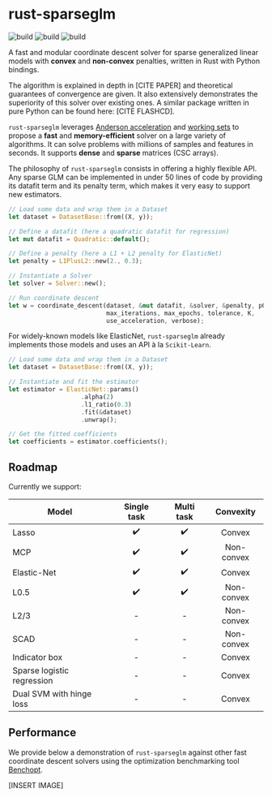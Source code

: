 # rust-sparseglm

![build](https://github.com/PABannier/rust-sparseglm/actions/workflows/cargo.yml/badge.svg)
![build](https://github.com/PABannier/rust-sparseglm/actions/workflows/pytest.yml/badge.svg)
![build](https://github.com/PABannier/rust-sparseglm/actions/workflows/build_doc.yml/badge.svg)

A fast and modular coordinate descent solver for sparse generalized linear models with **convex** and **non-convex**
penalties, written in Rust with Python bindings.

The algorithm is explained in depth in [CITE PAPER] and theoretical guarantees of convergence are given.
It also extensively demonstrates the superiority of this solver over existing ones.
A similar package written in pure Python can be found here: [CITE FLASHCD].

`rust-sparseglm` leverages [Anderson acceleration](https://github.com/mathurinm/andersoncd) and [working sets](https://github.com/mathurinm/celer) to propose a **fast** and **memory-efficient** solver on a large variety of algorithms. It can solve problems with millions of samples and features in seconds. It supports **dense** and **sparse** matrices (CSC arrays).

The philosophy of `rust-sparseglm` consists in offering a highly flexible API. Any sparse GLM can be implemented in under 50 lines of code by providing its datafit term and its penalty term, which makes it very easy to support new estimators.

```rust
// Load some data and wrap them in a Dataset
let dataset = DatasetBase::from((X, y));

// Define a datafit (here a quadratic datafit for regression)
let mut datafit = Quadratic::default();

// Define a penalty (here a L1 + L2 penalty for ElasticNet)
let penalty = L1PlusL2::new(2., 0.3);

// Instantiate a Solver
let solver = Solver::new();

// Run coordinate descent
let w = coordinate_descent(dataset, &mut datafit, &solver, &penalty, p0,
                           max_iterations, max_epochs, tolerance, K,
                           use_acceleration, verbose);
```

For widely-known models like ElasticNet, `rust-sparseglm` already implements
those models and uses an API à la `Scikit-Learn`.

```rust
// Load some data and wrap them in a Dataset
let dataset = DatasetBase::from((X, y));

// Instantiate and fit the estimator
let estimator = ElasticNet::params()
                    .alpha(2)
                    .l1_ratio(0.3)
                    .fit(&dataset)
                    .unwrap();

// Get the fitted coefficients
let coefficients = estimator.coefficients();
```

## Roadmap

Currently we support:

| Model                      |    Single task     |     Multi task     | Convexity  |
| -------------------------- | :----------------: | :----------------: | :--------: |
| Lasso                      | :heavy_check_mark: | :heavy_check_mark: |   Convex   |
| MCP                        | :heavy_check_mark: | :heavy_check_mark: | Non-convex |
| Elastic-Net                | :heavy_check_mark: | :heavy_check_mark: |   Convex   |
| L0.5                       | :heavy_check_mark: | :heavy_check_mark: | Non-convex |
| L2/3                       |         -          |         -          | Non-convex |
| SCAD                       |         -          |         -          | Non-convex |
| Indicator box              |         -          |         -          |   Convex   |
| Sparse logistic regression |         -          |         -          |   Convex   |
| Dual SVM with hinge loss   |         -          |         -          |   Convex   |

## Performance

We provide below a demonstration of `rust-sparseglm` against other fast coordinate descent solvers using the optimization benchmarking tool [Benchopt](https://github.com/benchopt/benchopt).

[INSERT IMAGE]

